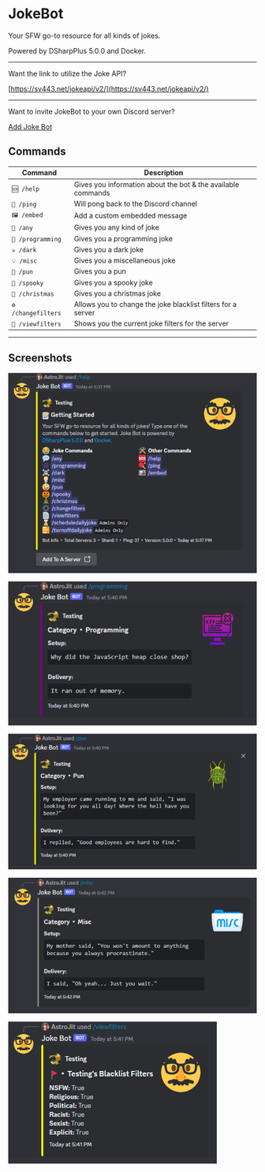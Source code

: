 # JokeBot

Your SFW go-to resource for all kinds of jokes.

Powered by DSharpPlus 5.0.0 and Docker.

---

Want the link to utilize the Joke API?

[https://sv443.net/jokeapi/v2/](https://sv443.net/jokeapi/v2/)

---

Want to invite JokeBot to your own Discord server?

[Add Joke Bot](https://discord.com/api/oauth2/authorize?client_id=1134585389714260050&permissions=8&scope=bot%20applications.commands)

## Commands
| Command | Description |
| ------------- | ------------- |
| `🆘 /help` | Gives you information about the bot & the available commands |
| `🏓 /ping` | Will pong back to the Discord channel |
| `🖼️ /embed` | Add a custom embedded message |
| `💬 /any` | Gives you any kind of joke |
| `👾 /programming` | Gives you a programming joke |
| `☠️ /dark` | Gives you a dark joke |
| `💡 /misc` | Gives you a miscellaneous joke  |
| `🤪 /pun` | Gives you a pun |
| `🎃 /spooky` | Gives you a spooky joke |
| `🎄 /christmas` | Gives you a christmas joke |
| `️⚙️ /changefilters` | Allows you to change the joke blacklist filters for a server |
| `📄 /viewfilters` | Shows you the current joke filters for the server |

---

## Screenshots

![image](/Documentation/Images/help.png)

![image](/Documentation/Images/programming.png)

![image](/Documentation/Images/pun.png)

![image](/Documentation/Images/misc.png)

![image](/Documentation/Images/filters.png)